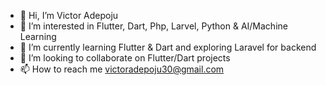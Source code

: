 - 👋 Hi, I’m Victor Adepoju
- 👀 I’m interested in Flutter, Dart, Php, Larvel, Python & AI/Machine Learning
- 🌱 I’m currently learning Flutter & Dart and exploring Laravel for backend
- 💞️ I’m looking to collaborate on Flutter/Dart projects
- 📫 How to reach me victoradepoju30@gmail.com

<!---
victoradepoju/victoradepoju is a ✨ special ✨ repository because its `README.md` (this file) appears on your GitHub profile.
You can click the Preview link to take a look at your changes.
--->
